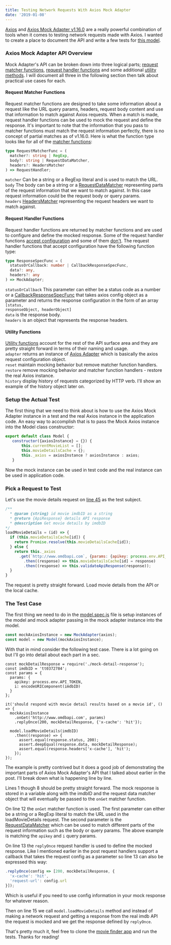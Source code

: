 ```yaml
---
title: Testing Network Requests With Axios Mock Adapter
date: '2019-01-08'
---
```


[Axios](https://github.com/axios/axios) and 
[Axios Mock Adapter v1.16.0](https://github.com/ctimmerm/axios-mock-adapter) are a really powerful
combination of tools when it comes to testing network requests made with Axios. I wanted to create 
a place to document the API and write a few tests for 
[this model](https://bitbucket.org/macksol/movie-finder/src/master/src/scripts/model.js).


### Axios Mock Adapter API Overview
Mock Adapter's API can be broken down into three logical parts; 
[request matcher functions](https://github.com/ctimmerm/axios-mock-adapter/blob/8d4ba3864abe9ecb03dcc5dde01913c437149469/types/index.d.ts#L54-L61),
[request handler functions](https://github.com/ctimmerm/axios-mock-adapter/blob/8d4ba3864abe9ecb03dcc5dde01913c437149469/types/index.d.ts#L14-L21) 
and some additional [utility methods](https://github.com/ctimmerm/axios-mock-adapter/blob/8d4ba3864abe9ecb03dcc5dde01913c437149469/types/index.d.ts#L49-L52).
I will document all three in the following section then talk about practical use cases for each.

#### Request Matcher Functions
Request matcher functions are designed to take some information about a request like the URL 
query params, headers, request body content and use that information to match against Axios 
requests. When a match is made, request handler functions can be used to mock the request and define
the response. It's important to note that the information that you pass to matcher functions must 
match the request information perfectly, there is no concept of partial matches as of v1.16.0.
Here is what the function type looks like for all of the
[matcher functions](https://github.com/ctimmerm/axios-mock-adapter/blob/8d4ba3864abe9ecb03dcc5dde01913c437149469/types/index.d.ts#L54-L61):

```typescript
type RequestMatcherFunc = (
  matcher?: string | RegExp,
  body?: string | RequestDataMatcher,
  headers?: HeadersMatcher
) => RequestHandler;
```

<code class="not-pre">matcher</code> Can be a string or a RegExp literal and is used to match the URL. <br>
<code class="not-pre">body</code> The body can be a string or a
[RequestDataMatcher](https://github.com/ctimmerm/axios-mock-adapter/blob/8d4ba3864abe9ecb03dcc5dde01913c437149469/types/index.d.ts#L28) 
representing parts of the request information that we want to match against. In this case request 
information could be the request body or query params.<br>
<code class="not-pre">headers</code> 
[HeadersMatcher](https://github.com/ctimmerm/axios-mock-adapter/blob/8d4ba3864abe9ecb03dcc5dde01913c437149469/types/index.d.ts#L35) 
representing the request headers we want to match against.

#### Request Handler Functions
Request handler functions are returned by matcher functions and are used to configure and define 
the mocked response. Some of the request handler functions 
[accept configuration](https://github.com/ctimmerm/axios-mock-adapter/blob/8d4ba3864abe9ecb03dcc5dde01913c437149469/types/index.d.ts#L14-L17) 
and some of them [don't](https://github.com/ctimmerm/axios-mock-adapter/blob/8d4ba3864abe9ecb03dcc5dde01913c437149469/types/index.d.ts#L19-L21).
The request handler functions that accept configuration have the following function type:

```typescript
type ResponseSpecFunc = (
  statusOrCallback: number | CallbackResponseSpecFunc,
  data?: any,
  headers?: any
) => MockAdapter;
```

<code class="not-pre">statusOrCallback</code> This parameter can either be a status code as a number
or a [CallbackResponseSpecFunc](https://github.com/ctimmerm/axios-mock-adapter/blob/8d4ba3864abe9ecb03dcc5dde01913c437149469/types/index.d.ts#L3)
that takes axios config object as a parameter and returns the response configuration in the form of 
an array <code class="not-pre">[status, responseObject, headerObject]</code><br>
<code class="not-pre">data</code> is the response body.<br>
<code class="not-pre">headers</code> is an object that represents the response headers.

#### Utility Functions
[Utility functions](https://github.com/ctimmerm/axios-mock-adapter/blob/8d4ba3864abe9ecb03dcc5dde01913c437149469/types/index.d.ts#L48-L52)
account for the rest of the API surface area and they are pretty straight forward in terms of their
naming and usage.<br>
<code class="not-pre">adapter</code> returns an instance of 
[Axios Adapter](https://github.com/axios/axios/blob/75c8b3f146aaa8a71f7dca0263686fb1799f8f31/index.d.ts#L5)
which is basically the axios request configuration object.<br>
<code class="not-pre">reset</code> maintain mocking behavior but remove matcher function handlers. <br>
<code class="not-pre">restore</code> remove mocking behavior and matcher function handlers - 
restore the real Axios instance.<br>
<code class="not-pre">history</code> display history of requests categorized by HTTP verb. I'll show 
an example of the history object later on.

### Setup the Actual Test

The first thing that we need to think about is how to use the Axios Mock Adapter instance in a test 
and the real Axios instance in the application code. An easy way to accomplish that is to pass the 
Mock Axios instance into the Model class constructor:
 
 ```js
export default class Model {
    constructor({axiosInstance} = {}) {
        this.currentMovieList = [];
        this.movieDetailsCache = {};
        this._axios = axiosInstance ? axiosInstance : axios;
    }
 ```

 Now the mock instance can be used in test code and the real instance can be used in application 
 code.

 ### Pick a Request to Test

Let's use the movie details request on 
[line 45](https://bitbucket.org/macksol/movie-finder/src/9e7c9232360bd88a72b058225ca61dd8ad4b6cc6/src/scripts/model.js#lines-45) 
as the test subject.
```js
/**
  * @param {string} id movie imdbID as a string
  * @return {ApiResponse} details API response
  * @description Get movie details by imdbID
*/
loadMovieDetails = (id) => {
  if (this.movieDetailsCache[id]) {
    return Promise.resolve(this.movieDetailsCache[id]);
  } else {
    return this._axios
      .get(`http://www.omdbapi.com`, {params: {apikey: process.env.API_TOKEN, i: encodeURIComponent(id)}})
        .then((response) => this.movieDetailsCache[id] = response)
        .then((response) => this.validateApiResponse(response));
  }
}
```
The request is pretty straight forward. Load movie details from the API or the local cache.

### The Test Case
The first thing we need to do in the 
[model.spec.js](https://bitbucket.org/macksol/movie-finder/src/master/src/tests/model.spec.js) file 
is setup instances of the model and mock adapter passing in the mock adapter instance into the 
model.

```js
const mockAxiosInstance = new MockAdapter(axios);
const model = new Model(mockAxiosInstance);
```
With that in mind consider the following test case. There is a lot going on but I'll go into detail
about each part in a sec.

```js{numberLines: true}
const mockDetailResponse = require('./mock-detail-response');
const imdbID = 'tt0372784';
const params = {
  params: {
    apikey: process.env.API_TOKEN,
    i: encodeURIComponent(imdbID)
  }
};

it('should respond with movie detail results based on a movie id', () => {
  mockAxiosInstance
    .onGet('http://www.omdbapi.com', params)
    .replyOnce(200, mockDetailResponse, {'x-cache': 'hit'});

  model.loadMovieDetails(imdbID)
    .then((response) => {
      assert.equal(response.status, 200);
      assert.deepEqual(response.data, mockDetailResponse);
      assert.equal(response.headers['x-cache'], 'hit');
    });
});
```

<!-- Then Axios Mock Adapter's <code class="not-pre">onGet</code> matcher method in combination with the 
<code class="not-pre">replyOnce</code> request handler can be used to create a mock 
response when <code class="not-pre">model.loadMovieDetails</code> is called -->

The example is pretty contrived but it does a good job of demonstrating the important parts of Axios
Mock Adapter's API that I talked about earlier in the post. I'll break down what is happening line
by line.

Lines 1 though 8 should be pretty straight forward. The mock response is stored in a variable along
with the imdbID and the request data matcher object that will eventually be passed to the
<code class="not-pre">onGet</code> matcher function.

On line 12 the <code class="not-pre">onGet</code> matcher function is used. The first parameter can 
either be a string or a RegExp literal to match the URL used in the loadMovieDetails request. The
second parameter is the 
[RequestDataMatcher](https://github.com/ctimmerm/axios-mock-adapter/blob/8d4ba3864abe9ecb03dcc5dde01913c437149469/types/index.d.ts#L28)
which can be used to match different parts of the request information such as the body or query 
params. The above example is matching the <code class="not-pre">apikey</code> and 
<code class="not-pre">i</code> query params.

On line 13 the <code class="not-pre">replyOnce</code> request handler is used to define the mocked
response. Like I mentioned earlier in the post request handlers support a callback that takes 
the request config as a parameter so line 13 can also be expressed this way:

```js
.replyOnce(config => [200, mockDetailResponse, {
  'x-cache': 'hit',
  'request-url': config.url
}]);
```

Which is useful if you need to use config information in your mock response for whatever reason.

Then on line 15 we call <code class="not-pre">model.loadMovieDetails</code> method and instead of 
making a network request and getting a response from the real imdb API the request is mocked and 
we get the response defined by <code class="not-pre">replyOnce</code>.

That's pretty much it, feel free to clone the
[movie finder app](https://bitbucket.org/macksol/movie-finder/src/master/) and run the tests. 
Thanks for reading!
